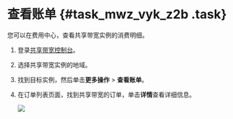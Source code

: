 # 查看账单 {#task_mwz_vyk_z2b .task}

您可以在费用中心，查看共享带宽实例的消费明细。

1.  登录[共享带宽控制台](https://vpcnext.console.aliyun.com/cbwp/cn-hongkong/cbwps)。 
2.  选择共享带宽实例的地域。 
3.  找到目标实例，然后单击**更多操作** \> **查看账单**。 
4.  在订单列表页面，找到共享带宽的订单，单击**详情**查看详细信息。 

    ![](http://static-aliyun-doc.oss-cn-hangzhou.aliyuncs.com/assets/img/19054/155921359111113_zh-CN.png)


